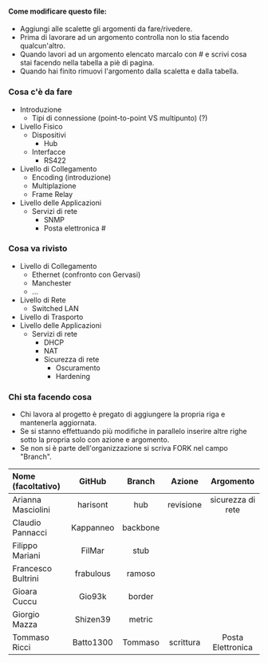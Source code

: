 #### Come modificare questo file:
+ Aggiungi alle scalette gli argomenti da fare/rivedere.
+ Prima di lavorare ad un argomento controlla non lo stia facendo qualcun'altro.
+ Quando lavori ad un argomento elencato marcalo con # e scrivi cosa stai facendo nella tabella a piè di pagina.
+ Quando hai finito rimuovi l'argomento dalla scaletta e dalla tabella.

### Cosa c'è da fare
+ Introduzione
    + Tipi di connessione (point-to-point VS multipunto) (?)
+ Livello Fisico
  + Dispositivi
    + Hub
  + Interfacce
    + RS422
+ Livello di Collegamento
  + Encoding (introduzione)
  + Multiplazione
  + Frame Relay
+ Livello delle Applicazioni
  + Servizi di rete 
    + SNMP 
    + Posta elettronica #

### Cosa va rivisto
+ Livello di Collegamento
  + Ethernet (confronto con Gervasi)
  + Manchester
  + ...
+ Livello di Rete
  + Switched LAN
+ Livello di Trasporto
+ Livello delle Applicazioni
  + Servizi di rete 
    + DHCP
    + NAT
    + Sicurezza di rete
      + Oscuramento
      + Hardening 

### Chi sta facendo cosa
+ Chi lavora al progetto è pregato di aggiungere la propria riga e mantenerla aggiornata.
+ Se si stanno effettuando più modifiche in parallelo inserire altre righe sotto la propria solo con azione e argomento.
+ Se non si è parte dell'organizzazione si scriva FORK nel campo "Branch".

| Nome (facoltativo) | GitHub       | Branch   | Azione    | Argomento          |
|:-------------------|:------------:|:--------:|:---------:|:------------------:|
| Arianna Masciolini | harisont     | hub      | revisione | sicurezza di rete  |
| Claudio Pannacci   | Kappanneo    | backbone |           |                    |
| Filippo Mariani    | FilMar       | stub     |           |                    |
| Francesco Bultrini | frabulous    | ramoso   |           |                    |
| Gioara Cuccu       | Gio93k       | border   |           |                    |
| Giorgio Mazza      | Shizen39     | metric   |           |                    |
| Tommaso Ricci      | Batto1300    | Tommaso  | scrittura | Posta Elettronica  |
